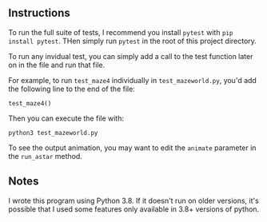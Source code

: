 ## Instructions

To run the full suite of tests, I recommend you install `pytest` with `pip install pytest`. THen simply run `pytest` in the root of this project directory.

To run any invidual test, you can simply add a call to the test function later on in the file and run that file.

For example, to run `test_maze4` individually in `test_mazeworld.py`, you'd add the following line to the end of the file:

    test_maze4()

Then you can execute the file with:

    python3 test_mazeworld.py

To see the output animation, you may want to edit the `animate` parameter in the `run_astar` method.


## Notes

I wrote this program using Python 3.8. If it doesn't run on older versions, it's possible that I used some features only available in 3.8+ versions of python.